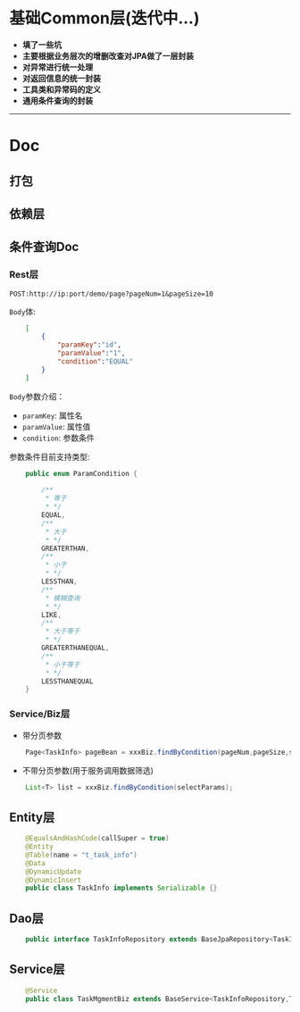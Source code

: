 # 基础Common层(迭代中...)

- **填了一些坑**
- **主要根据业务层次的增删改查对JPA做了一层封装**
- **对异常进行统一处理**
- **对返回信息的统一封装**
- **工具类和异常码的定义**
- **通用条件查询的封装**

---------

# Doc

## 打包


## 依赖层


## 条件查询Doc

### Rest层

`POST:http://ip:port/demo/page?pageNum=1&pageSize=10`

`Body`体:

```json
    [
    	{
    		"paramKey":"id",
    		"paramValue":"1",
    		"condition":"EQUAL"
    	}
    ]
```

`Body`参数介绍：
- `paramKey`: 属性名
- `paramValue`: 属性值
- `condition`: 参数条件

参数条件目前支持类型:

```java
    public enum ParamCondition {
    
        /**
         * 等于
         * */
        EQUAL,
        /**
         * 大于
         * */
        GREATERTHAN,
        /**
         * 小于
         * */
        LESSTHAN,
        /**
         * 模糊查询
         * */
        LIKE,
        /**
         * 大于等于
         * */
        GREATERTHANEQUAL,
        /**
         * 小于等于
         * */
        LESSTHANEQUAL
    }
```

### Service/Biz层

- 带分页参数

```java
    Page<TaskInfo> pageBean = xxxBiz.findByCondition(pageNum,pageSize,selectParams);
```

- 不带分页参数(用于服务调用数据筛选)

```java
    List<T> list = xxxBiz.findByCondition(selectParams);
```
## Entity层

```java
    @EqualsAndHashCode(callSuper = true)
    @Entity
    @Table(name = "t_task_info")
    @Data
    @DynamicUpdate
    @DynamicInsert
    public class TaskInfo implements Serializable {}
```

## Dao层

```java
    public interface TaskInfoRepository extends BaseJpaRepository<TaskInfo,Integer> {}
```

## Service层

```java
    @Service
    public class TaskMgmentBiz extends BaseService<TaskInfoRepository,TaskInfo,Integer>{}
```
